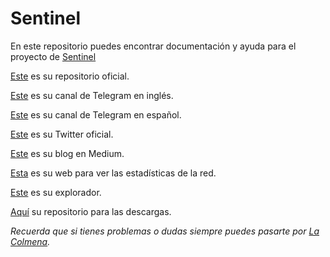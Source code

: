# Sentinel

En este repositorio puedes encontrar documentación y ayuda para el proyecto de [Sentinel](https://sentinel.co)

[Este](https://github.com/sentinel-official) es su repositorio oficial.

[Este](https://t.me/sentinel_co) es su canal de Telegram en inglés.

[Este](https://t.me/SentinelESPLAT) es su canal de Telegram en español.

[Este](https://twitter.com/Sentinel_co) es su Twitter oficial.

[Este](https://medium.com/sentinel) es su blog en Medium.

[Esta](https://stats.sentinel.co) es su web para ver las estadísticas de la red.

[Este](https://explorer.sentinel.co) es su explorador.
 
[Aquí](https://github.com/sentinel-official/sentinel/releases) su repositorio para las descargas.

_Recuerda que si tienes problemas o dudas siempre puedes pasarte por [La Colmena](https://www.colmenalabs.org)._
